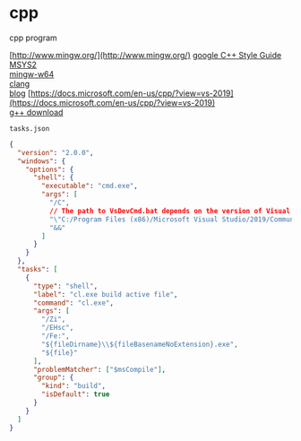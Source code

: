 # cpp

cpp program

[http://www.mingw.org/](http://www.mingw.org/)
[google C++ Style Guide](https://google.github.io/styleguide/cppguide.html)  
[MSYS2](https://www.msys2.org/)  
[mingw-w64](http://mingw-w64.org/doku.php)  
[clang](https://releases.llvm.org/download.html)  
[blog](https://zh4ui.net/post/2019-01-08-clang-on-windows/)
[https://docs.microsoft.com/en-us/cpp/?view=vs-2019](https://docs.microsoft.com/en-us/cpp/?view=vs-2019)  
[g++ download](https://sourceforge.net/projects/mingw-w64/files/Toolchains%20targetting%20Win64/Personal%20Builds/mingw-builds/8.1.0/threads-posix/seh/x86_64-8.1.0-release-posix-seh-rt_v6-rev0.7z/download)


`tasks.json`
```json
{
  "version": "2.0.0",
  "windows": {
    "options": {
      "shell": {
        "executable": "cmd.exe",
        "args": [
          "/C",
          // The path to VsDevCmd.bat depends on the version of Visual Studio you have installed.
          "\"C:/Program Files (x86)/Microsoft Visual Studio/2019/Community/Common7/Tools/VsDevCmd.bat\"",
          "&&"
        ]
      }
    }
  },
  "tasks": [
    {
      "type": "shell",
      "label": "cl.exe build active file",
      "command": "cl.exe",
      "args": [
        "/Zi",
        "/EHsc",
        "/Fe:",
        "${fileDirname}\\${fileBasenameNoExtension}.exe",
        "${file}"
      ],
      "problemMatcher": ["$msCompile"],
      "group": {
        "kind": "build",
        "isDefault": true
      }
    }
  ]
}
```